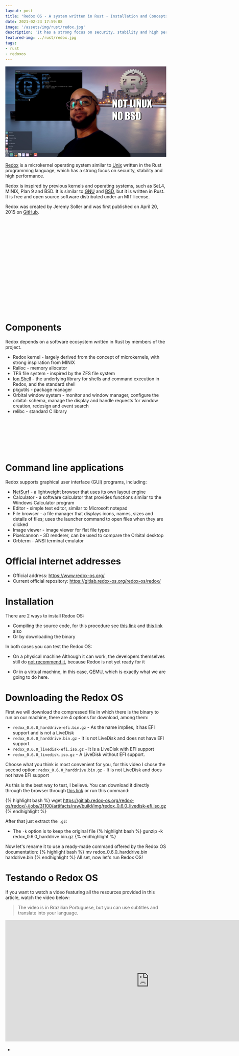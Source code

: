 ```yaml
---
layout: post
title: "Redox OS - A system written in Rust - Installation and Concepts"
date: 2021-02-23 17:59:08
image: '/assets/img/rust/redox.jpg'
description: 'It has a strong focus on security, stability and high performance.'
featured-img: ../rust/redox.jpg
tags:
- rust
- redoxos
---
```


![Redox OS - A system written in Rust - Installation and Concepts](/assets/img/rust/redox.jpg)

[Redox](https://redox-os.org/) is a microkernel operating system similar to [Unix](https://en.terminalroot.com.br/the-13-best-shell-for-your-linux-or-unix/) written in the Rust programming language, which has a strong focus on security, stability and high performance.

Redox is inspired by previous kernels and operating systems, such as SeL4, MINIX, Plan 9 and BSD. It is similar to [GNU](https://en.terminalroot.com.br/gnu-autotools-ultimate-tutorial-for-beginners/) and [BSD](https://en.terminalroot.com.br/openbsd-dual-boot-with-linux-single-partition/), but it is written in Rust. It is free and open source software distributed under an MIT license.

Redox was created by Jeremy Soller and was first published on April 20, 2015 on [GitHub](github.com/terroo).

<!-- QUADRADO -->
<script async src="//pagead2.googlesyndication.com/pagead/js/adsbygoogle.js"></script>
<ins class="adsbygoogle"
style="display:inline-block;width:336px;height:280px"
data-ad-client="ca-pub-2838251107855362"
data-ad-slot="5351066970"></ins>
<script>
(adsbygoogle = window.adsbygoogle || []).push({});
</script>

# Components

Redox depends on a software ecosystem written in Rust by members of the project.

+ Redox kernel - largely derived from the concept of microkernels, with strong inspiration from MINIX
+ Ralloc - memory allocator
+ TFS file system - inspired by the ZFS file system
+ [Ion Shell](https://openbase.com/rust/ion-shell) - the underlying library for shells and command execution in Redox, and the standard shell
+ pkgutils - package manager
+ Orbital window system - monitor and window manager, configure the orbital: schema, manage the display and handle requests for window creation, redesign and event search
+ relibc - standard C library

<!-- LISTA MIN -->
<script async src="//pagead2.googlesyndication.com/pagead/js/adsbygoogle.js"></script>
<ins class="adsbygoogle"
style="display:inline-block;width:730px;height:95px"
data-ad-client="ca-pub-2838251107855362"
data-ad-slot="5351066970"></ins>
<script>
(adsbygoogle = window.adsbygoogle || []).push({});
</script>

# Command line applications

Redox supports graphical user interface (GUI) programs, including:

+ [NetSurf](https://www.netsurf-browser.org/) - a lightweight browser that uses its own layout engine
+ Calculator - a software calculator that provides functions similar to the Windows Calculator program
+ Editor - simple text editor, similar to Microsoft notepad
+ File browser - a file manager that displays icons, names, sizes and details of files; uses the launcher command to open files when they are clicked
+ Image viewer - image viewer for flat file types
+ Pixelcannon - 3D renderer, can be used to compare the Orbital desktop
+ Orbterm - ANSI terminal emulator

<!-- RETANGULO LARGO 2 -->
<script async src="//pagead2.googlesyndication.com/pagead/js/adsbygoogle.js"></script>
<ins class="adsbygoogle"
style="display:block; text-align:center;"
data-ad-layout="in-article"
data-ad-format="fluid"
data-ad-client="ca-pub-2838251107855362"
data-ad-slot="8549252987"></ins>
<script>
(adsbygoogle = window.adsbygoogle || []).push({});
</script>

# Official internet addresses

+ Official address: <https://www.redox-os.org/>
+ Current official repository: <https://gitlab.redox-os.org/redox-os/redox/>

# Installation

There are 2 ways to install Redox OS:

+ Compiling the source code, for this procedure see [this link](https://doc.redox-os.org/book/ch02-04-preparing-the-build.html) and [this link](https://doc.redox-os.org/book/ch02-04-preparing-the-build.html) also
+ Or by downloading the binary

In both cases you can test the Redox OS:

+ On a physical machine Although it can work, the developers themselves still do [not recommend it](https://doc.redox-os.org/book/ch02-03-real-hardware.html), because Redox is not yet ready for it

+ Or in a virtual machine, in this case, QEMU, which is exactly what we are going to do here.

# Downloading the Redox OS

First we will download the compressed file in which there is the binary to run on our machine, there are 4 options for download, among them:

+ `redox_0.6.0_harddrive-efi.bin.gz` - As the name implies, it has EFI support and is not a LiveDisk
+ `redox_0.6.0_harddrive.bin.gz` - It is not LiveDisk and does not have EFI support
+ `redox_0.6.0_livedisk-efi.iso.gz` - It is a LiveDisk with EFI support
+ `redox_0.6.0_livedisk.iso.gz` - A LiveDisk without EFI support.

Choose what you think is most convenient for you, for this video I chose the second option:
`redox_0.6.0_harddrive.bin.gz` - It is not LiveDisk and does not have EFI support

As this is the best way to test, I believe. You can download it directly through the browser through [this link](https://gitlab.redox-os.org/redox-os/redox/-/jobs/31100/artifacts/browse/build/img/) or run this command:

{% highlight bash %}
wget https://gitlab.redox-os.org/redox-os/redox/-/jobs/31100/artifacts/raw/build/img/redox_0.6.0_livedisk-efi.iso.gz
{% endhighlight %}

After that just extract the `.gz`:

+ The `-k` option is to keep the original file
{% highlight bash %}
gunzip -k redox_0.6.0_harddrive.bin.gz
{% endhighlight %}

Now let's rename it to use a ready-made command offered by the Redox OS documentation:
{% highlight bash %}
mv redox_0.6.0_harddrive.bin harddrive.bin 
{% endhighlight %}
All set, now let's run Redox OS!

# Testando o Redox OS
If you want to watch a video featuring all the resources provided in this article, watch the video below:
> The video is in Brazilian Portuguese, but you can use subtitles and translate into your language.

<iframe width="900" height="380" src="https://www.youtube.com/embed/7yZb3HLU1tU" frameborder="0" allow="accelerometer; autoplay; clipboard-write; encrypted-media; gyroscope; picture-in-picture" allowfullscreen></iframe>

<!-- RETANGULO LARGO -->
<script async src="https://pagead2.googlesyndication.com/pagead/js/adsbygoogle.js"></script>
<!-- Informat -->
<ins class="adsbygoogle"
style="display:block"
data-ad-client="ca-pub-2838251107855362"
data-ad-slot="2327980059"
data-ad-format="auto"
data-full-width-responsive="true"></ins>
<script>
(adsbygoogle = window.adsbygoogle || []).push({});
</script>
+ 
